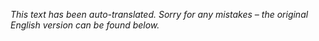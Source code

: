 _This text has been auto-translated. Sorry for any mistakes – the original English version can be found below._
